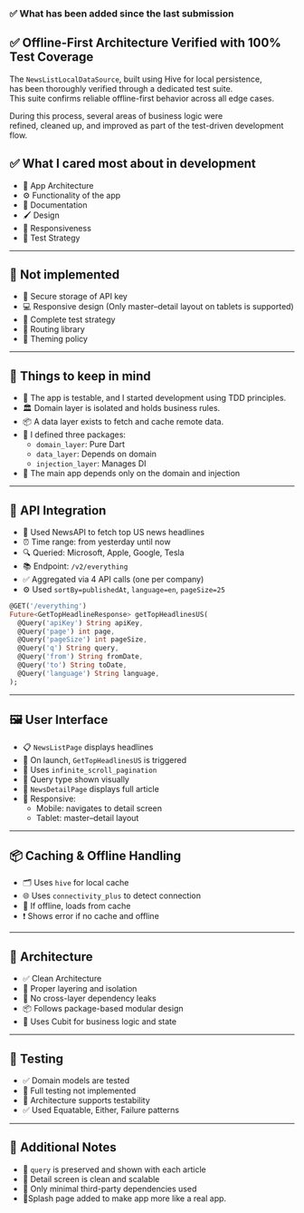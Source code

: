 
### ✅ What has been added since the last submission


## ✅ Offline-First Architecture Verified with 100% Test Coverage

The `NewsListLocalDataSource`, built using Hive for local persistence,  
has been thoroughly verified through a dedicated test suite.  
This suite confirms reliable offline-first behavior across all edge cases.

During this process, several areas of business logic were  
refined, cleaned up, and improved as part of the test-driven development flow.


## ✅ What I cared most about in development

- 🧩 App Architecture  
- ⚙️ Functionality of the app  
- 📄 Documentation  
- 🖌️ Design  
- 📱 Responsiveness  
- 🧪 Test Strategy  

---

## 🚫 Not implemented

- 🔐 Secure storage of API key  
- 💻 Responsive design (Only master–detail layout on tablets is supported)  
- 🧪 Complete test strategy  
- 🔀 Routing library  
- 🎨 Theming policy  

---

## 🧠 Things to keep in mind

- 🧪 The app is testable, and I started development using TDD principles.  
- 🏛️ Domain layer is isolated and holds business rules.  
- 📦 A data layer exists to fetch and cache remote data.  
- 🧱 I defined three packages:
  - `domain_layer`: Pure Dart
  - `data_layer`: Depends on domain
  - `injection_layer`: Manages DI
- 📱 The main app depends only on the domain and injection

---

## 🔌 API Integration

- 🔗 Used NewsAPI to fetch top US news headlines  
- ⏰ Time range: from yesterday until now  
- 🔍 Queried: Microsoft, Apple, Google, Tesla  
- 📚 Endpoint: `/v2/everything`  
- ✅ Aggregated via 4 API calls (one per company)  
- ⚙️ Used `sortBy=publishedAt`, `language=en`, `pageSize=25`

```dart
@GET('/everything')
Future<GetTopHeadlineResponse> getTopHeadlinesUS(
  @Query('apiKey') String apiKey,
  @Query('page') int page,
  @Query('pageSize') int pageSize,
  @Query('q') String query,
  @Query('from') String fromDate,
  @Query('to') String toDate,
  @Query('language') String language,
);
```

---

## 🖼️ User Interface

- 📋 `NewsListPage` displays headlines  
- 🚀 On launch, `GetTopHeadlinesUS` is triggered  
- 🔁 Uses `infinite_scroll_pagination`  
- 🎨 Query type shown visually  
- 📄 `NewsDetailPage` displays full article  
- 📱 Responsive:
  - Mobile: navigates to detail screen
  - Tablet: master–detail layout  

---

## 📦 Caching & Offline Handling

- 🗂️ Uses `hive` for local cache  
- 🌐 Uses `connectivity_plus` to detect connection  
- 🔄 If offline, loads from cache  
- ❗ Shows error if no cache and offline  

---

## 🧱 Architecture

- ✅ Clean Architecture  
- 🧼 Proper layering and isolation  
- 🔗 No cross-layer dependency leaks  
- 📦 Follows package-based modular design  
- 🧩 Uses Cubit for business logic and state  

---

## 🧪 Testing

- ✅ Domain models are tested  
- 🚧 Full testing not implemented  
- 🧪 Architecture supports testability  
- ✅ Used Equatable, Either, Failure patterns  

---

## 📌 Additional Notes

- 📍 `query` is preserved and shown with each article  
- 📑 Detail screen is clean and scalable  
- 🧰 Only minimal third-party dependencies used
- 📍Splash page added to make app more like a real app.
